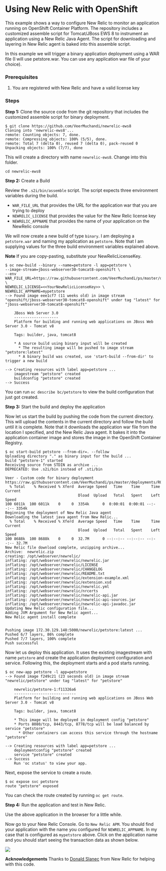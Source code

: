 # Using New Relic with OpenShift

This example shows a way to configure New Relic to monitor an application running on OpenShift Container Platform. The repository includes a customized assemble script for Tomcat/JBoss EWS 8 to instrument an application using a New Relic Java Agent. The script for downloading and layering in New Relic agent is baked into this assemble script. 

In this example we will trigger a binary application deployment using a WAR file  (I will use petstore.war. You can use any application war file of your choice). 

### Prerequisites
1. You are registered with New Relic and have a valid license key

### Steps

**Step 1:** Clone the source code from the git repository that includes the customized assemble script for binary deployment.

```
$ git clone https://github.com/VeerMuchandi/newrelic-ews8
Cloning into 'newrelic-ews8'...
remote: Counting objects: 7, done.
remote: Compressing objects: 100% (5/5), done.
remote: Total 7 (delta 0), reused 7 (delta 0), pack-reused 0
Unpacking objects: 100% (7/7), done
```

This will create a directory with name ``newrelic-ews8``. Change into this folder.

``` cd newrelic-ews8 ```

**Step 2:** Create a Build

Review the `.s2i/bin/assemble` script. The script expects three environment variables during the build. 	

* `WAR_FILE_URL` that provides the URL for the application war that you are trying to deploy				
* `NEWRELIC_LICENSE` that provides the value for the New Relic license key
* `NEWRELIC_APPNAME` that provides the name of your application on the NewRelic console

We will now create a new build of type `binary`. I am deploying a `petstore.war` and naming my application as `petstore`. Note that I am supplying values for the three build environment variables explained above.

**Note** If you are copy-pasting, substitute your NewRelicLicenseKey.

```
$ oc new-build --binary --name=petstore -l app=petstore \
--image-stream=jboss-webserver30-tomcat8-openshift \
--env WAR_FILE_URL=https://raw.githubusercontent.com/VeerMuchandi/ps/master/deployments/ROOT.war  \
NEWRELIC_LICENSE=<<YourNewRelicLicenseKey>> \
NEWRELIC_APPNAME=mypetstore
--> Found image eee1cf7 (11 weeks old) in image stream "openshift/jboss-webserver30-tomcat8-openshift" under tag "latest" for "jboss-webserver30-tomcat8-openshift"

    JBoss Web Server 3.0 
    -------------------- 
    Platform for building and running web applications on JBoss Web Server 3.0 - Tomcat v8

    Tags: builder, java, tomcat8

    * A source build using binary input will be created
      * The resulting image will be pushed to image stream "petstore:latest"
      * A binary build was created, use 'start-build --from-dir' to trigger a new build

--> Creating resources with label app=petstore ...
    imagestream "petstore" created
    buildconfig "petstore" created
--> Success
```

You can run `oc describe bc/petstore` to view the build configuration that just got created.

**Step 3:** Start the build and deploy the application 

Now let us start the build by pushing the code from the current directory. This will upload the contents in the current directory and follow the build until it is complete. Note that it downloads the application war file from the location I specified, and the New Relic Java agent. It bakes it into the application container image and stores the image in the OpenShift Container Registry.

```
$ oc start-build petstore --from-dir=. --follow
Uploading directory "." as binary input for the build ...
build "petstore-1" started
Receiving source from STDIN as archive ...
DEPRECATED: Use .s2i/bin instead of .sti/bin

Veer - Custom code for binary deployment
https://raw.githubusercontent.com/VeerMuchandi/ps/master/deployments/ROOT.war
  % Total    % Received % Xferd  Average Speed   Time    Time     Time  Current
                                 Dload  Upload   Total   Spent    Left  Speed
100 6011k  100 6011k    0     0  3354k      0  0:00:01  0:00:01 --:--:-- 3354k
Beginning the deployment of New Relic Java agent
Downloading the latest java agent from New Relic...
  % Total    % Received % Xferd  Average Speed   Time    Time     Time  Current
                                 Dload  Upload   Total   Spent    Left  Speed
100 8688k  100 8688k    0     0  32.7M      0 --:--:-- --:--:-- --:--:-- 32.7M
New Relic file download complete, unzipping archive...
Archive:  newrelic.zip
creating: /opt/webserver/newrelic/
inflating: /opt/webserver/newrelic/newrelic.jar
inflating: /opt/webserver/newrelic/LICENSE
inflating: /opt/webserver/newrelic/CHANGELOG
inflating: /opt/webserver/newrelic/README.txt
inflating: /opt/webserver/newrelic/extension-example.xml
inflating: /opt/webserver/newrelic/extension.xsd
inflating: /opt/webserver/newrelic/newrelic.yml
inflating: /opt/webserver/newrelic/nrcerts
inflating: /opt/webserver/newrelic/newrelic-api.jar
inflating: /opt/webserver/newrelic/newrelic-api-sources.jar
inflating: /opt/webserver/newrelic/newrelic-api-javadoc.jar
Updating New Relic configuration file...
Adding JVM Argument for New Relic agent...
New Relic agent install complete


Pushing image 172.30.129.148:5000/newrelic/petstore:latest ...
Pushed 6/7 layers, 86% complete
Pushed 7/7 layers, 100% complete
Push successful
```

Now let us deploy this application. It uses the existing imagestream with name `petstore` and create the application deployment configuration and service. Following this, the deployment starts and a pod starts running.

```
$ oc new-app petstore -l app=petstore
--> Found image f249c21 (23 seconds old) in image stream "newrelic/petstore" under tag "latest" for "petstore"

    newrelic/petstore-1:f11326a6 
    ---------------------------- 
    Platform for building and running web applications on JBoss Web Server 3.0 - Tomcat v8

    Tags: builder, java, tomcat8

    * This image will be deployed in deployment config "petstore"
    * Ports 8080/tcp, 8443/tcp, 8778/tcp will be load balanced by service "petstore"
      * Other containers can access this service through the hostname "petstore"

--> Creating resources with label app=petstore ...
    deploymentconfig "petstore" created
    service "petstore" created
--> Success
    Run 'oc status' to view your app.
```

Next, expose the service to create a route.

```
$ oc expose svc petstore
route "petstore" exposed 
```

You can check the route created by running `oc get route`.

**Step 4:** Run the application and test in New Relic.

Use the above application in the browser for a little while.

Now go to your New Relic Console. Go to `New Relic APM`. You should find your application with the name you configured for `NEWRELIC_APPNAME`. In my case that is configured as `mypetstore` above. Click on the application name and you should start seeing the transaction data as shown below.

![](./NewRelic.jpeg)

 **Acknowledgements** Thanks to [Donald Slanec](dslanec@newrelic.com) from New Relic for helping with this code.



